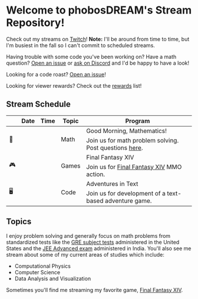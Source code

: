 # Welcome to phobosDREAM's Stream Repository!

Check out my streams on [Twitch](https://www.twitch.tv/phobosdream)! **Note:** I'll be around from time to time, but I'm busiest in the fall so I can't commit to scheduled streams.

Having trouble with some code you've been working on? Have a math question? [Open an issue](https://github.com/fractalate/phobosdream/issues/new?body=%3CYOUR%20QUESTION%20HERE%3E&labels=question) or [ask on Discord](https://discord.gg/wPFKP5K9MF) and I'd be happy to have a look!

Looking for a code roast? [Open an issue](https://github.com/fractalate/phobosdream/issues/new?body=%3CGIVE%20ME%20A%20LINK%20TO%20YOUR%20CODE%20AND%20GIVE%20ME%20A%20BRIEF%20OVERVIEW%20OF%20WHAT%20I%27M%20LOOKING%20AT%20HERE%3E&labels=code%20roast)!

Looking for viewer rewards? Check out the [rewards](./rewards/README.md) list!

## Stream Schedule

<!--

  Event Icons

  📖 - Study and Problem Solving
  🎮 - Games
  🖥️ - Code

-->

<table>
  <thead>
    <tr>
      <th></th>
      <th>Date</th>
      <th>Time</th>
      <th>Topic</th>
      <th>Program</th>
    </tr>
  </thead>
  <tbody>
    <!-- Recurring Event -->
    <tr>
      <td rowspan="2">📖</td>
      <td rowspan="2"><!-- Saturday or Sunday --></td>
      <td rowspan="2"><!-- 10:00 a.m. ET --></td>
      <td rowspan="2">Math</td>
      <td>Good Morning, Mathematics!</td>
    </tr>
    <tr>
      <td>Join us for math problem solving. Post questions <a href="https://github.com/fractalate/phobosdream/issues/new?body=%3CYOUR%20QUESTION%20HERE%3E&labels=question">here</a>.</td>
    </tr>
    <!-- Recurring Event -->
    <tr>
      <td rowspan="2">🎮</td>
      <td rowspan="2"></td>
      <td rowspan="2"></td>
      <td rowspan="2">Games</td>
      <td>Final Fantasy XIV</td>
    </tr>
    <tr>
      <td>Join us for <a href="https://www.finalfantasyxiv.com/">Final Fantasy XIV</a> MMO action.</td>
    </tr>
    <!-- Recurring Event -->
    <tr>
      <td rowspan="2">🖥️</td>
      <td rowspan="2"></td>
      <td rowspan="2"></td>
      <td rowspan="2">Code</td>
      <td>Adventures in Text</td>
    </tr>
    <tr>
      <td>Join us for development of a text-based adventure game.</td>
    </tr>
    <!-- Recurring Event -->
    <!--
    <tr>
      <td rowspan="2">📖</td>
      <td rowspan="2">Tuesday and Thursday</td>
      <td rowspan="2">9:30 p.m. ET</td>
      <td rowspan="2">Math</td>
      <td>Infinite Series Class</td>
    </tr>
    <tr>
      <td>Join me, a guest on <a href="https://www.twitch.tv/etothe2ipi">eToThe2iPi's</a> streams, for discussion about infinite series.</td>
    </tr>
    -->
    <!-- Dated Event -->
    <!--
    <tr>
      <td rowspan="2">📖</td>
      <td rowspan="2">Sunday, September 15, 2024</td>
      <td rowspan="2">10:00 a.m. ET</td>
      <td rowspan="2">Math</td>
      <td>Good Morning, Mathematics!</td>
    </tr>
    <tr>
      <td>Join us for <a href="https://www.jeeadv.ac.in/">JEE Advanced</a> problem solving from the 2024 exam. Post questions <a href="https://github.com/fractalate/phobosdream/issues/new?body=%3CYOUR%20QUESTION%20HERE%3E&labels=question">here</a>.</td>
    </tr>
    -->
    <!--End of Events -->
  </tbody>
</table>

## Topics

I enjoy problem solving and generally focus on math problems from standardized tests like the [GRE subject tests](https://www.ets.org/gre/score-users/about/subject-tests.html) administered in the United States and the [JEE Advanced exam](https://www.jeeadv.ac.in/) administered in India. You'll also see me stream about some of my current areas of studies which include:

* Computational Physics
* Computer Science
* Data Analysis and Visualization

Sometimes you'll find me streaming my favorite game, [Final Fantasy XIV](https://www.finalfantasyxiv.com/).
